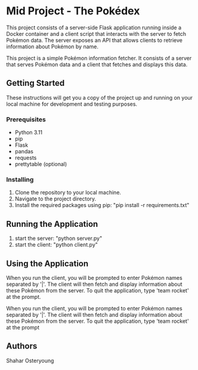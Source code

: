 # Mid Project - The Pokédex

This project consists of a server-side Flask application running inside a Docker container and a client script that interacts with the server to fetch Pokémon data. The server exposes an API that allows clients to retrieve information about Pokémon by name.

This project is a simple Pokémon information fetcher. It consists of a server that serves Pokémon data and a client that fetches and displays this data.

## Getting Started

These instructions will get you a copy of the project up and running on your local machine for development and testing purposes.

### Prerequisites

- Python 3.11
- pip
- Flask
- pandas
- requests
- prettytable (optional)

### Installing

1. Clone the repository to your local machine.
2. Navigate to the project directory.
3. Install the required packages using pip: "pip install -r requirements.txt"


## Running the Application

1. start the server: "python server.py"
2. start the client: "python client.py"


## Using the Application

When you run the client, you will be prompted to enter Pokémon names separated by '|'. The client will then fetch and display information about these Pokémon from the server.  To quit the application, type 'team rocket' at the prompt.

When you run the client, you will be prompted to enter Pokémon names separated by '|'. The client will then fetch and display information about these Pokémon from the server.  To quit the application, type 'team rocket' at the prompt

## Authors
Shahar Osteryoung


